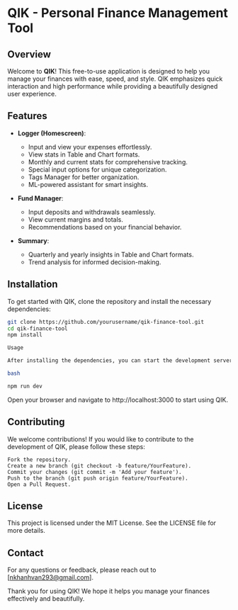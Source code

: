 # QIK - Personal Finance Management Tool

## Overview

Welcome to **QIK**! This free-to-use application is designed to help you manage your finances with ease, speed, and style. QIK emphasizes quick interaction and high performance while providing a beautifully designed user experience.

## Features

- **Logger (Homescreen)**:

  - Input and view your expenses effortlessly.
  - View stats in Table and Chart formats.
  - Monthly and current stats for comprehensive tracking.
  - Special input options for unique categorization.
  - Tags Manager for better organization.
  - ML-powered assistant for smart insights.

- **Fund Manager**:

  - Input deposits and withdrawals seamlessly.
  - View current margins and totals.
  - Recommendations based on your financial behavior.

- **Summary**:
  - Quarterly and yearly insights in Table and Chart formats.
  - Trend analysis for informed decision-making.

## Installation

To get started with QIK, clone the repository and install the necessary dependencies:

```bash
git clone https://github.com/yourusername/qik-finance-tool.git
cd qik-finance-tool
npm install

Usage

After installing the dependencies, you can start the development server:

bash

npm run dev
```

Open your browser and navigate to http://localhost:3000 to start using QIK.

## Contributing

We welcome contributions! If you would like to contribute to the development of QIK, please follow these steps:

    Fork the repository.
    Create a new branch (git checkout -b feature/YourFeature).
    Commit your changes (git commit -m 'Add your feature').
    Push to the branch (git push origin feature/YourFeature).
    Open a Pull Request.

## License

This project is licensed under the MIT License. See the LICENSE file for more details.

## Contact

For any questions or feedback, please reach out to [nkhanhvan293@gmail.com].

Thank you for using QIK! We hope it helps you manage your finances effectively and beautifully.
